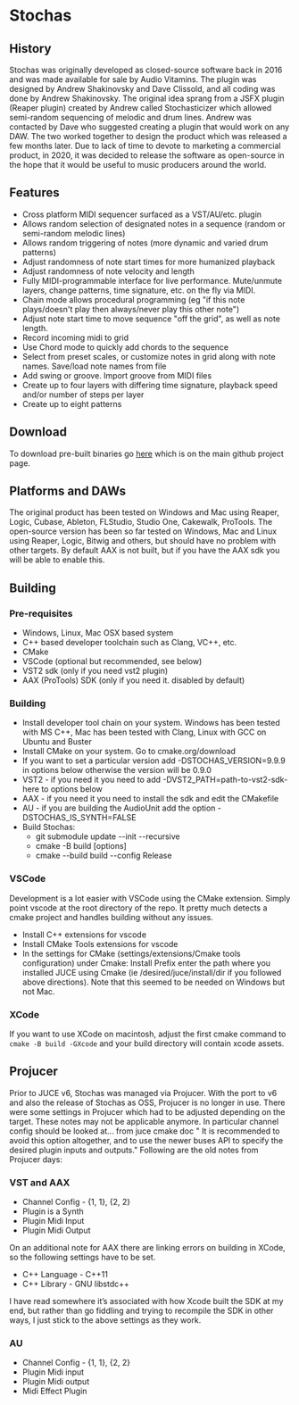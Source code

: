 # Stochas 

## History
Stochas was originally developed as closed-source software back in 2016 and was made available for sale by Audio Vitamins.
The plugin was designed by Andrew Shakinovsky and Dave Clissold, and all coding was done by Andrew Shakinovsky. The original idea sprang from a JSFX plugin (Reaper plugin) created by Andrew called Stochasticizer which allowed semi-random sequencing of melodic and drum lines. Andrew was contacted by Dave who suggested creating a plugin that would work on any DAW. The two worked together to design the product which was released a few months later. Due to lack of time to devote to marketing a
commercial product, in 2020, it was decided to release the software as open-source in the hope that it would be useful to music producers around the world.

## Features
- Cross platform MIDI sequencer surfaced as a VST/AU/etc. plugin
- Allows random selection of designated notes in a sequence (random or semi-random melodic lines)
- Allows random triggering of notes (more dynamic and varied drum patterns)
- Adjust randomness of note start times for more humanized playback
- Adjust randomness of note velocity and length
- Fully MIDI-programmable interface for live performance. Mute/unmute layers, change patterns, time signature, etc. on the fly via MIDI.
- Chain mode allows procedural programming (eg "if this note plays/doesn't play then always/never play this other note")
- Adjust note start time to move sequence "off the grid", as well as note length.
- Record incoming midi to grid
- Use Chord mode to quickly add chords to the sequence
- Select from preset scales, or customize notes in grid along with note names. Save/load note names from file
- Add swing or groove. Import groove from MIDI files
- Create up to four layers with differing time signature, playback speed and/or number of steps per layer
- Create up to eight patterns

## Download
To download pre-built binaries go [here](https://github.com/rudeog/stochas_open/releases/) which is on the main github project page.

## Platforms and DAWs
The original product has been tested on Windows and Mac using Reaper, Logic, Cubase, Ableton, FLStudio, Studio One, Cakewalk, ProTools. 
The open-source version has been so far tested on Windows, Mac and Linux using Reaper, Logic, Bitwig and others, but should have no problem with other targets.
By default AAX is not built, but if you have the AAX sdk you will be able to enable this.

## Building
### Pre-requisites
- Windows, Linux, Mac OSX based system
- C++ based developer toolchain such as Clang, VC++, etc.
- CMake
- VSCode (optional but recommended, see below)
- VST2 sdk (only if you need vst2 plugin)
- AAX (ProTools) SDK (only if you need it. disabled by default)

### Building
- Install developer tool chain on your system. Windows has been tested with MS C++, Mac has been tested with Clang, Linux with GCC on Ubuntu and Buster
- Install CMake on your system. Go to cmake.org/download
- If you want to set a particular version add -DSTOCHAS_VERSION=9.9.9 in options below otherwise the version will be 0.9.0 
- VST2 - if you need it you need to add -DVST2_PATH=path-to-vst2-sdk-here to options below
- AAX - if you need it you need to install the sdk and edit the CMakefile
- AU - if you are building the AudioUnit add the option -DSTOCHAS_IS_SYNTH=FALSE
- Build Stochas:
  - git submodule update --init --recursive
  - cmake -B build [options]
  - cmake --build build --config Release


### VSCode
Development is a lot easier with VSCode using the CMake extension. Simply point vscode at the root directory of the repo. It pretty much detects a cmake project and handles building without any issues.
- Install C++ extensions for vscode
- Install CMake Tools extensions for vscode
- In the settings for CMake (settings/extensions/Cmake tools configuration) under Cmake: Install Prefix enter the path where you installed JUCE using Cmake (ie /desired/juce/install/dir if you followed above directions). Note that this seemed to be needed on Windows but not Mac.

### XCode

If you want to use XCode on macintosh, adjust the first cmake command to `cmake -B build -GXcode` and your build directory will contain xcode assets.

## Projucer
Prior to JUCE v6, Stochas was managed via Projucer. With the port to v6 and also the release of Stochas as OSS, Projucer is no longer in use. There were some settings in Projucer which had to be adjusted depending on the target. These notes may not be applicable anymore. In particular channel config should be looked at... from juce cmake doc " It is recommended to avoid this option altogether, and to use the newer buses API to specify the desired plugin inputs and outputs." Following are the old notes from
Projucer days:

### VST and AAX
- Channel Config - {1, 1}, {2, 2}
- Plugin is a Synth
- Plugin Midi Input 
- Plugin Midi Output

On an additional note for AAX there are linking errors on building in XCode, so the following settings have to be set. 

- C++ Language - C++11
- C++ Library - GNU libstdc++

I have read somewhere it’s associated with how Xcode built the SDK at my end, but rather than go fiddling and trying to recompile the SDK in other ways, I just stick to the above settings as they work.

### AU 
- Channel Config - {1, 1}, {2, 2}
- Plugin Midi input
- Plugin Midi output
- Midi Effect Plugin
